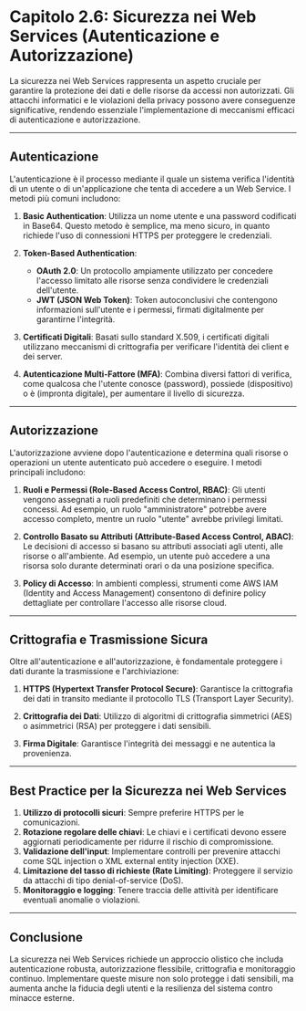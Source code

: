 # Capitolo 2.6: Sicurezza nei Web Services (Autenticazione e Autorizzazione)

La sicurezza nei Web Services rappresenta un aspetto cruciale per garantire la protezione dei dati e delle risorse da accessi non autorizzati. Gli attacchi informatici e le violazioni della privacy possono avere conseguenze significative, rendendo essenziale l'implementazione di meccanismi efficaci di autenticazione e autorizzazione.

---

## Autenticazione

L'autenticazione è il processo mediante il quale un sistema verifica l'identità di un utente o di un'applicazione che tenta di accedere a un Web Service. I metodi più comuni includono:

1. **Basic Authentication**: Utilizza un nome utente e una password codificati in Base64. Questo metodo è semplice, ma meno sicuro, in quanto richiede l'uso di connessioni HTTPS per proteggere le credenziali.

2. **Token-Based Authentication**:
   - **OAuth 2.0**: Un protocollo ampiamente utilizzato per concedere l'accesso limitato alle risorse senza condividere le credenziali dell'utente.
   - **JWT (JSON Web Token)**: Token autoconclusivi che contengono informazioni sull'utente e i permessi, firmati digitalmente per garantirne l'integrità.

3. **Certificati Digitali**: Basati sullo standard X.509, i certificati digitali utilizzano meccanismi di crittografia per verificare l'identità dei client e dei server.

4. **Autenticazione Multi-Fattore (MFA)**: Combina diversi fattori di verifica, come qualcosa che l'utente conosce (password), possiede (dispositivo) o è (impronta digitale), per aumentare il livello di sicurezza.

---

## Autorizzazione

L'autorizzazione avviene dopo l'autenticazione e determina quali risorse o operazioni un utente autenticato può accedere o eseguire. I metodi principali includono:

1. **Ruoli e Permessi (Role-Based Access Control, RBAC)**: Gli utenti vengono assegnati a ruoli predefiniti che determinano i permessi concessi. Ad esempio, un ruolo "amministratore" potrebbe avere accesso completo, mentre un ruolo "utente" avrebbe privilegi limitati.

2. **Controllo Basato su Attributi (Attribute-Based Access Control, ABAC)**: Le decisioni di accesso si basano su attributi associati agli utenti, alle risorse o all'ambiente. Ad esempio, un utente può accedere a una risorsa solo durante determinati orari o da una posizione specifica.

3. **Policy di Accesso**: In ambienti complessi, strumenti come AWS IAM (Identity and Access Management) consentono di definire policy dettagliate per controllare l'accesso alle risorse cloud.

---

## Crittografia e Trasmissione Sicura

Oltre all'autenticazione e all'autorizzazione, è fondamentale proteggere i dati durante la trasmissione e l'archiviazione:

1. **HTTPS (Hypertext Transfer Protocol Secure)**: Garantisce la crittografia dei dati in transito mediante il protocollo TLS (Transport Layer Security).

2. **Crittografia dei Dati**: Utilizzo di algoritmi di crittografia simmetrici (AES) o asimmetrici (RSA) per proteggere i dati sensibili.

3. **Firma Digitale**: Garantisce l'integrità dei messaggi e ne autentica la provenienza.

---

## Best Practice per la Sicurezza nei Web Services

1. **Utilizzo di protocolli sicuri**: Sempre preferire HTTPS per le comunicazioni.
2. **Rotazione regolare delle chiavi**: Le chiavi e i certificati devono essere aggiornati periodicamente per ridurre il rischio di compromissione.
3. **Validazione dell'input**: Implementare controlli per prevenire attacchi come SQL injection o XML external entity injection (XXE).
4. **Limitazione del tasso di richieste (Rate Limiting)**: Proteggere il servizio da attacchi di tipo denial-of-service (DoS).
5. **Monitoraggio e logging**: Tenere traccia delle attività per identificare eventuali anomalie o violazioni.

---

## Conclusione

La sicurezza nei Web Services richiede un approccio olistico che includa autenticazione robusta, autorizzazione flessibile, crittografia e monitoraggio continuo. Implementare queste misure non solo protegge i dati sensibili, ma aumenta anche la fiducia degli utenti e la resilienza del sistema contro minacce esterne.

